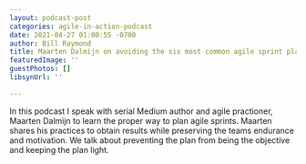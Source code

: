 ```yaml
---
layout: podcast-post
categories: agile-in-action-podcast
date: 2021-04-27 01:00:55 -0700
author: Bill Raymond
title: Maarten Dalmijn on avoiding the six most common agile sprint planning mistakes
featuredImage: ''
guestPhotos: []
libsynUrl: ''

---
```

In this podcast I speak with serial Medium author and agile practioner, Maarten Dalmijn to learn the proper way to plan agile sprints. Maarten shares his practices to obtain results while preserving the teams endurance and motivation. We talk about preventing the plan from being the objective and keeping the plan light.